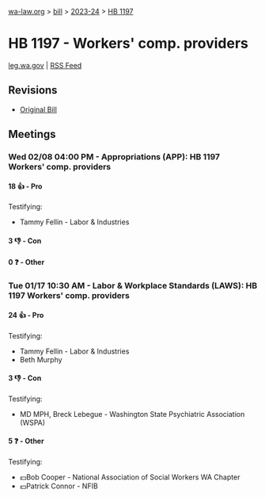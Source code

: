 [wa-law.org](/) > [bill](/bill/) > [2023-24](/bill/2023-24/) > [HB 1197](/bill/2023-24/hb/1197/)

# HB 1197 - Workers' comp. providers
[leg.wa.gov](https://app.leg.wa.gov/billsummary?BillNumber=1197&Year=2023&Initiative=false) | [RSS Feed](./rss.xml)

## Revisions
* [Original Bill](1/)

## Meetings
### Wed 02/08 04:00 PM - Appropriations (APP): HB 1197 Workers' comp. providers
#### 18 👍 - Pro
Testifying:
* Tammy Fellin - Labor & Industries

#### 3 👎 - Con

#### 0 ❓ - Other

### Tue 01/17 10:30 AM - Labor & Workplace Standards (LAWS): HB 1197 Workers' comp. providers
#### 24 👍 - Pro
Testifying:
* Tammy Fellin - Labor & Industries
* Beth Murphy

#### 3 👎 - Con
Testifying:
* MD MPH, Breck Lebegue - Washington State Psychiatric Association (WSPA)

#### 5 ❓ - Other
Testifying:
* 💵Bob Cooper - National Association of Social Workers WA Chapter
* 💵Patrick Connor - NFIB
